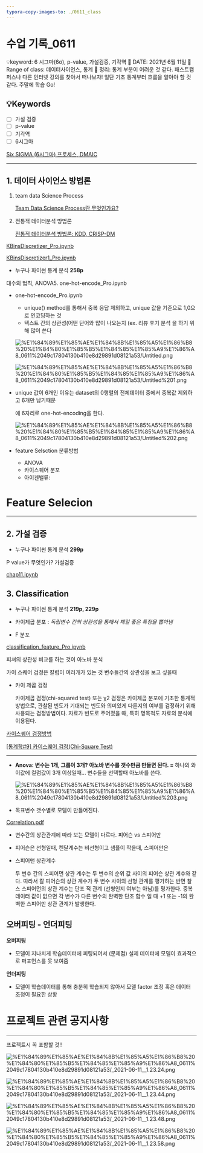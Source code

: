 ```yaml
---
typora-copy-images-to: ./0611_class
---
```


# 수업 기록_0611

💡keyword: 6 시그마(6σ), p-value, 가설검증, 기각역
📅 DATE: 2021년 6월 11일
📒 Range of class: 데이터사이언스, 통계
📖 정리: 통계 부분이 어려운 것 같다. 패스트캠퍼스나 다른 인터넷 강의를 찾아서 떠나보자! 일단 기초 통계부터 흐름을 알아야 할 것 같다. 주말에 학습 Go!

## 💡Keywords

- [ ]  가설 검증
- [ ]  p-value
- [ ]  기각역
- [ ]  6시그마

[Six SIGMA (6시그마) 프로세스, DMAIC](https://m.blog.naver.com/PostView.naver?isHttpsRedirect=true&blogId=wjn21&logNo=221010380254)

---

## 1. 데이터 사이언스 방법론

1. team data Science Process

    [Team Data Science Process란 무엇인가요?](https://docs.microsoft.com/ko-kr/azure/machine-learning/team-data-science-process/overview)

2. 전통적 데이터분석 방법론 

    [전통적 데이터분석 방법론: KDD, CRISP-DM](https://www.2e.co.kr/news/articleView.html?idxno=301010)

[KBinsDiscretizer_Pro.ipynb](%E1%84%89%E1%85%AE%E1%84%8B%E1%85%A5%E1%86%B8%20%E1%84%80%E1%85%B5%E1%84%85%E1%85%A9%E1%86%A8_0611%2049c17804130b410e8d29891d08121a53/KBinsDiscretizer_Pro.ipynb)

[KBinsDiscretizer1_Pro.ipynb](%E1%84%89%E1%85%AE%E1%84%8B%E1%85%A5%E1%86%B8%20%E1%84%80%E1%85%B5%E1%84%85%E1%85%A9%E1%86%A8_0611%2049c17804130b410e8d29891d08121a53/KBinsDiscretizer1_Pro.ipynb)



- 누구나 파이썬 통계 분석 **258p**

대수의 법칙, ANOVA5. one-hot-encode_Pro.ipynb

- one-hot-encode_Pro.ipynb
    - unique() method를 통해서 중복 응답 제외하고, unique 값을 기준으로 1,0으로 인코딩하는 것
    - 텍스트 간의 상관성(어떤 단어와 많이 나오는지 (ex. 리뷰 후기 분석 을 하기 위해 많이 쓴다

    ![%E1%84%89%E1%85%AE%E1%84%8B%E1%85%A5%E1%86%B8%20%E1%84%80%E1%85%B5%E1%84%85%E1%85%A9%E1%86%A8_0611%2049c17804130b410e8d29891d08121a53/Untitled.png](%E1%84%89%E1%85%AE%E1%84%8B%E1%85%A5%E1%86%B8%20%E1%84%80%E1%85%B5%E1%84%85%E1%85%A9%E1%86%A8_0611%2049c17804130b410e8d29891d08121a53/Untitled.png)

    ![%E1%84%89%E1%85%AE%E1%84%8B%E1%85%A5%E1%86%B8%20%E1%84%80%E1%85%B5%E1%84%85%E1%85%A9%E1%86%A8_0611%2049c17804130b410e8d29891d08121a53/Untitled%201.png](%E1%84%89%E1%85%AE%E1%84%8B%E1%85%A5%E1%86%B8%20%E1%84%80%E1%85%B5%E1%84%85%E1%85%A9%E1%86%A8_0611%2049c17804130b410e8d29891d08121a53/Untitled%201.png)

- unique 값이 6개인 이유는 dataset의 0행렬의 전체데이터 중에서 중복값 제외하고 6개만 남기때문

    

    에 6자리로 one-hot-encoding을 한다.

    ![%E1%84%89%E1%85%AE%E1%84%8B%E1%85%A5%E1%86%B8%20%E1%84%80%E1%85%B5%E1%84%85%E1%85%A9%E1%86%A8_0611%2049c17804130b410e8d29891d08121a53/Untitled%202.png](%E1%84%89%E1%85%AE%E1%84%8B%E1%85%A5%E1%86%B8%20%E1%84%80%E1%85%B5%E1%84%85%E1%85%A9%E1%86%A8_0611%2049c17804130b410e8d29891d08121a53/Untitled%202.png)

- feature Selsction 분류방법
    - ANOVA
    - 카이스퀘어 분포
    - 아이겐밸류:

# Feature Selecion

---

## 2. 가설 검증

- 누구나 파이썬 통계 분석 **299p**

P value가 무엇인가? 가설검증

[chap11.ipynb](%E1%84%89%E1%85%AE%E1%84%8B%E1%85%A5%E1%86%B8%20%E1%84%80%E1%85%B5%E1%84%85%E1%85%A9%E1%86%A8_0611%2049c17804130b410e8d29891d08121a53/chap11.ipynb)

## 3. Classification

- 누구나 파이썬 통계 분석 **219p, 229p**

- 카이제곱 분포 : *독립변수 간의 상관성을 통해서 제일 좋은 특징을 뽑아냄*
- F 분포

[classification_feature_Pro.ipynb](%E1%84%89%E1%85%AE%E1%84%8B%E1%85%A5%E1%86%B8%20%E1%84%80%E1%85%B5%E1%84%85%E1%85%A9%E1%86%A8_0611%2049c17804130b410e8d29891d08121a53/classification_feature_Pro.ipynb)

피쳐의 상관성 비교를 하는 것이 아노바 분석

카이 스퀘어 검정은 칼럼이 여러개가 있는 것 변수들간의 상관성을 보고 싶을때 

- 카이 제곱 검정

    카이제곱 검정(chi-squared test) 또는 χ2 검정은 카이제곱 분포에 기초한 통계적 방법으로, 관찰된 빈도가 기대되는 빈도와 의미있게 다른지의 여부를 검정하기 위해 사용되는 검정방법이다. 자료가 빈도로 주어졌을 때, 특히 명목척도 자료의 분석에 이용된다.

[카이스퀘어 검정방법](https://blog.daum.net/_inforu/101)

[[통계학#9] 카이스퀘어 검정(Chi-Square Test)](https://roseline124.github.io/data-analytics/2019/04/09/DA-R-statistics9.html)

---

- **Anova: 변수는 1개, 그룹이 3개? 아노바 변수를 갯수만큼 만들면 된다. 
=** 하나의 와이값에 컬럼값이 3개 이상일때... 변수들을 선택할때 아노바를 쓴다.

    ![%E1%84%89%E1%85%AE%E1%84%8B%E1%85%A5%E1%86%B8%20%E1%84%80%E1%85%B5%E1%84%85%E1%85%A9%E1%86%A8_0611%2049c17804130b410e8d29891d08121a53/Untitled%203.png](%E1%84%89%E1%85%AE%E1%84%8B%E1%85%A5%E1%86%B8%20%E1%84%80%E1%85%B5%E1%84%85%E1%85%A9%E1%86%A8_0611%2049c17804130b410e8d29891d08121a53/Untitled%203.png)

- 목표변수 갯수별로 모델이 만들어진다.

[Correlation.pdf](%E1%84%89%E1%85%AE%E1%84%8B%E1%85%A5%E1%86%B8%20%E1%84%80%E1%85%B5%E1%84%85%E1%85%A9%E1%86%A8_0611%2049c17804130b410e8d29891d08121a53/Correlation.pdf)

- 변수간의 상관관계에 따라 보는 모델이 다르다. 피어슨 vs 스피어만
- 피어슨은 선형일때, 켄달계수는 비선형이고 샘플이 작을때, 스피어만은
- 스피어맨 상관계수

    두 변수 간의 스피어먼 상관 계수는 두 변수의 순위 값 사이의 피어슨 상관 계수와 같다. 따라서 칼 피어슨의 상관 계수가 두 변수 사이의 선형 관계를 평가하는 반면 찰스 스피어먼의 상관 계수는 단조 적 관계 (선형인지 여부는 아님)를 평가한다. 중복 데이터 값이 없으면 각 변수가 다른 변수의 완벽한 단조 함수 일 때 +1 또는 -1의 완벽한 스피어만 상관 관계가 발생한다.

## 오버피팅 - 언더피팅

**오버피팅** 

- 모델이 지나치게 학습데이터에 피팅되어서 (문제점) 실제 데이터에 모델이 효과적으로 퍼포먼스를 못 보여줌

**언더피팅** 

- 모델이 학습데이터를 통해 충분히 학습되지 않아서 모델 factor 조정 혹은 데이터 조정이 필요한 상황

# 프로젝트 관련 공지사항

---

프로젝트시 꼭 포함할 것!!

![%E1%84%89%E1%85%AE%E1%84%8B%E1%85%A5%E1%86%B8%20%E1%84%80%E1%85%B5%E1%84%85%E1%85%A9%E1%86%A8_0611%2049c17804130b410e8d29891d08121a53/_2021-06-11__1.23.24.png](%E1%84%89%E1%85%AE%E1%84%8B%E1%85%A5%E1%86%B8%20%E1%84%80%E1%85%B5%E1%84%85%E1%85%A9%E1%86%A8_0611%2049c17804130b410e8d29891d08121a53/_2021-06-11__1.23.24.png)

![%E1%84%89%E1%85%AE%E1%84%8B%E1%85%A5%E1%86%B8%20%E1%84%80%E1%85%B5%E1%84%85%E1%85%A9%E1%86%A8_0611%2049c17804130b410e8d29891d08121a53/_2021-06-11__1.23.44.png](%E1%84%89%E1%85%AE%E1%84%8B%E1%85%A5%E1%86%B8%20%E1%84%80%E1%85%B5%E1%84%85%E1%85%A9%E1%86%A8_0611%2049c17804130b410e8d29891d08121a53/_2021-06-11__1.23.44.png)

![%E1%84%89%E1%85%AE%E1%84%8B%E1%85%A5%E1%86%B8%20%E1%84%80%E1%85%B5%E1%84%85%E1%85%A9%E1%86%A8_0611%2049c17804130b410e8d29891d08121a53/_2021-06-11__1.23.48.png](%E1%84%89%E1%85%AE%E1%84%8B%E1%85%A5%E1%86%B8%20%E1%84%80%E1%85%B5%E1%84%85%E1%85%A9%E1%86%A8_0611%2049c17804130b410e8d29891d08121a53/_2021-06-11__1.23.48.png)

![%E1%84%89%E1%85%AE%E1%84%8B%E1%85%A5%E1%86%B8%20%E1%84%80%E1%85%B5%E1%84%85%E1%85%A9%E1%86%A8_0611%2049c17804130b410e8d29891d08121a53/_2021-06-11__1.23.58.png](%E1%84%89%E1%85%AE%E1%84%8B%E1%85%A5%E1%86%B8%20%E1%84%80%E1%85%B5%E1%84%85%E1%85%A9%E1%86%A8_0611%2049c17804130b410e8d29891d08121a53/_2021-06-11__1.23.58.png)

